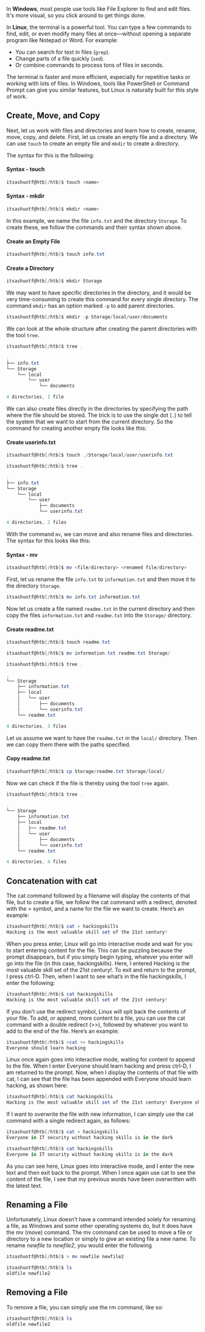 In **Windows**, most people use tools like File Explorer to find and edit files. It's more visual, so you click around to get things done.

In **Linux**, the terminal is a powerful tool. You can type a few commands to find, edit, or even modify many files at once—without opening a separate program like Notepad or Word. For example:

- You can search for text in files (`grep`).
- Change parts of a file quickly (`sed`).
- Or combine commands to process tons of files in seconds.

The terminal is faster and more efficient, especially for repetitive tasks or working with lots of files. In Windows, tools like PowerShell  or Command Prompt can give you similar features, but Linux is naturally built for this style of work.

## Create, Move, and Copy

Next, let us work with files and directories and learn how to create, rename, move, copy, and delete. First, let us create an empty file and a directory. We can use `touch` to create an empty file and `mkdir` to create a directory.

The syntax for this is the following:

#### Syntax - touch

```powershell
itsashuotf@htb[/htb]$ touch <name>
```

#### Syntax - mkdir

```powershell
itsashuotf@htb[/htb]$ mkdir <name>
```

In this example, we name the file `info.txt` and the directory `Storage`. To create these, we follow the commands and their syntax shown above.

#### Create an Empty File

```powershell
itsashuotf@htb[/htb]$ touch info.txt
```

#### Create a Directory

```powershell
itsashuotf@htb[/htb]$ mkdir Storage
```

We may want to have specific directories in the directory, and it would be very time-consuming to create this command for every single directory. The command `mkdir` has an option marked `-p` to add parent directories.

```powershell
itsashuotf@htb[/htb]$ mkdir -p Storage/local/user/documents
```

We can look at the whole structure after creating the parent directories with the tool `tree`.

```powershell
itsashuotf@htb[/htb]$ tree .

.
├── info.txt
└── Storage
    └── local
        └── user
            └── documents

4 directories, 1 file
```

We can also create files directly in the directories by specifying the path where the file should be stored. The trick is to use the single dot (`.`) to tell the system that we want to start from the current directory. So the command for creating another empty file looks like this:

#### Create userinfo.txt

```powershell
itsashuotf@htb[/htb]$ touch ./Storage/local/user/userinfo.txt
```

```powershell
itsashuotf@htb[/htb]$ tree .

.
├── info.txt
└── Storage
    └── local
        └── user
            ├── documents
            └── userinfo.txt

4 directories, 2 files
```

With the command `mv`, we can move and also rename files and directories. The syntax for this looks like this:

#### Syntax - mv

```powershell
itsashuotf@htb[/htb]$ mv <file/directory> <renamed file/directory>
```

First, let us rename the file `info.txt` to `information.txt` and then move it to the directory `Storage`.

```powershell
itsashuotf@htb[/htb]$ mv info.txt information.txt
```

Now let us create a file named `readme.txt` in the current directory and then copy the files `information.txt` and `readme.txt` into the `Storage/` directory.

#### Create readme.txt

```powershell
itsashuotf@htb[/htb]$ touch readme.txt
```

```powershell
itsashuotf@htb[/htb]$ mv information.txt readme.txt Storage/
```

```powershell
itsashuotf@htb[/htb]$ tree .

.
└── Storage
    ├── information.txt
    ├── local
    │   └── user
    │       ├── documents
    │       └── userinfo.txt
    └── readme.txt

4 directories, 3 files
```

Let us assume we want to have the `readme.txt` in the `local/` directory. Then we can copy them there with the paths specified.

#### Copy readme.txt

```powershell
itsashuotf@htb[/htb]$ cp Storage/readme.txt Storage/local/
```

Now we can check if the file is thereby using the tool `tree` again.

```powershell
itsashuotf@htb[/htb]$ tree .

.
└── Storage
    ├── information.txt
    ├── local
    │   ├── readme.txt
    │   └── user
    │       ├── documents
    │       └── userinfo.txt
    └── readme.txt

4 directories, 4 files
```


## Concatenation with cat

The cat command followed by a filename will display the contents of that file, but to create a file, we follow the cat command with a redirect, denoted with the > symbol, and a name for the file we want to create. Here’s an example:

```powershell
itsashuotf@htb[/htb]$ cat > hackingskills 
Hacking is the most valuable skill set of the 21st century!
```

When you press enter, Linux will go into interactive mode and wait for you to start entering content for the file. This can be puzzling because the prompt disappears, but if you simply begin typing, whatever you enter will go into the file (in this case, hackingskills). Here, I entered Hacking is the most valuable skill set of the 21st century!. To exit and return to the prompt, I press ctrl-D. Then, when I want to see what’s in the file hackingskills, I enter the following:

```powershell
itsashuotf@htb[/htb]$ cat hackingskills 
Hacking is the most valuable skill set of the 21st century!
```

If you don’t use the redirect symbol, Linux will spit back the contents of your file. To add, or append, more content to a file, you can use the cat command with a double redirect (>>), followed by whatever you want to add to the end of the file. Here’s an example:

```powershell
itsashuotf@htb[/htb]$ >cat >> hackingskills 
Everyone should learn hacking
```

Linux once again goes into interactive mode, waiting for content to append to the file. When I enter Everyone should learn hacking and press ctrl-D, I am returned to the prompt. Now, when I display the contents of that file with cat, I can see that the file has been appended with Everyone should learn hacking, as shown here:

```powershell
itsashuotf@htb[/htb]$ cat hackingskills 
Hacking is the most valuable skill set of the 21st century! Everyone should learn hacking
```

If I want to overwrite the file with new information, I can simply use the cat command with a single redirect again, as follows:

```powershell
itsashuotf@htb[/htb]$ cat > hackingskills 
Everyone in IT security without hacking skills is in the dark

itsashuotf@htb[/htb]$ cat hackingskills 
Everyone in IT security without hacking skills is in the dark
```

As you can see here, Linux goes into interactive mode, and I enter the new text and then exit back to the prompt. When I once again use cat to see the content of the file, I see that my previous words have been overwritten with the latest text.

## Renaming a File 
Unfortunately, Linux doesn’t have a command intended solely for renaming a file, as Windows and some other operating systems do, but it does have the mv (move) command. The mv command can be used to move a file or directory to a new location or simply to give an existing file a new name. To rename *newfile* to *newfile2*, you would enter the following

```powershell
itsashuotf@htb[/htb]$ > mv newfile newfile2 

itsashuotf@htb[/htb]$ ls 
oldfile newfile2
```

## Removing a File

To remove a file, you can simply use the rm command, like so:

```powershell
itsashuotf@htb[/htb]$ ls 
oldfile newfile2
```